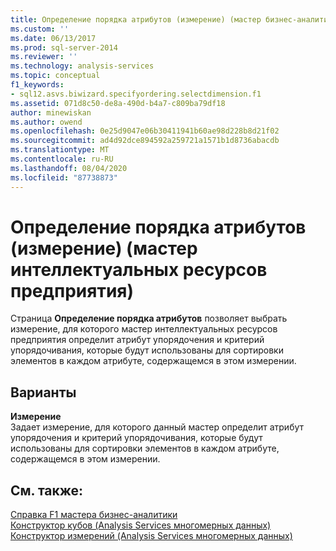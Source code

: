 ```yaml
---
title: Определение порядка атрибутов (измерение) (мастер бизнес-аналитики) | Документация Майкрософт
ms.custom: ''
ms.date: 06/13/2017
ms.prod: sql-server-2014
ms.reviewer: ''
ms.technology: analysis-services
ms.topic: conceptual
f1_keywords:
- sql12.asvs.biwizard.specifyordering.selectdimension.f1
ms.assetid: 071d8c50-de8a-490d-b4a7-c809ba79df18
author: minewiskan
ms.author: owend
ms.openlocfilehash: 0e25d9047e06b30411941b60ae98d228b8d21f02
ms.sourcegitcommit: ad4d92dce894592a259721a1571b1d8736abacdb
ms.translationtype: MT
ms.contentlocale: ru-RU
ms.lasthandoff: 08/04/2020
ms.locfileid: "87738873"
---
```

# <a name="specify-attribute-ordering-dimension-business-intelligence-wizard"></a>Определение порядка атрибутов (измерение) (мастер интеллектуальных ресурсов предприятия)
  Страница **Определение порядка атрибутов** позволяет выбрать измерение, для которого мастер интеллектуальных ресурсов предприятия определит атрибут упорядочения и критерий упорядочивания, которые будут использованы для сортировки элементов в каждом атрибуте, содержащемся в этом измерении.  
  
## <a name="options"></a>Варианты  
 **Измерение**  
 Задает измерение, для которого данный мастер определит атрибут упорядочения и критерий упорядочивания, которые будут использованы для сортировки элементов в каждом атрибуте, содержащемся в этом измерении.  
  
## <a name="see-also"></a>См. также:  
 [Справка F1 мастера бизнес-аналитики](business-intelligence-wizard-f1-help.md)   
 [Конструктор кубов &#40;Analysis Services многомерных данных&#41;](cube-designer-analysis-services-multidimensional-data.md)   
 [Конструктор измерений &#40;Analysis Services многомерных данных&#41;](dimension-designer-analysis-services-multidimensional-data.md)  
  
  
